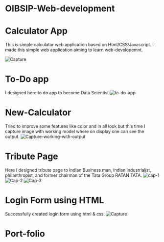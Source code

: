 # OIBSIP-Web-development
# Calculator App
This is simple calculator web application based on Html/CSS/Javascript.
I made this simple web application aiming to learn web-developemnt.

![Capture](https://github.com/user-attachments/assets/eeb421c4-fa8a-4e4f-8c4a-ee694ef61a4b)

# To-Do app
I designed here to do app to become Data Scientist
![to-do-app](https://github.com/user-attachments/assets/e5e425fc-8667-4e8d-aa5f-6150668de4e9)

# New-Calculator
Tried to improve some features like color and in all look but this time I capture image with working model where on display one can see the output.
![Capture-working-with-output](https://github.com/user-attachments/assets/8a2aae49-4519-4b3f-b456-850dc4c150f4)

# Tribute Page

Here I designed tribute page to Indian Business man, Indian industrialist, philanthropist, and former chairman of the Tata Group RATAN TATA.
![cap-1](https://github.com/user-attachments/assets/8d6d25f1-d012-4393-a3fb-be727d6fa5d1)
![Cap-2](https://github.com/user-attachments/assets/6aead909-ebc9-4a0a-8d32-e983961a66a9)
![Cap-3](https://github.com/user-attachments/assets/0ae3fb3f-4358-4168-a7c4-1bfd2e535333)

# Login Form using HTML
Successfully created login form using html & css.
![Capture](https://github.com/user-attachments/assets/fa470a0d-bcb1-47e7-8ff6-b051488cf6ae)

# Port-folio 
